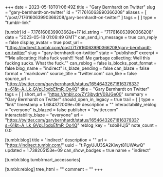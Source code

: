 +++
date = 2023-05-18T01:06:49Z
title = "Gary Bernhardt on Twitter"
slug = "gary-bernhardt-on-twitter"
id = "717616063990366208"
aliases = [ "/post/717616063990366208/gary-bernhardt-on-twitter" ]
tags = [ ]
type = "tumblr-link"

[tumblr]
id = 7.176160639903662e+17
id_string = "717616063990366208"
date = "2023-05-18 01:06:49 GMT"
can_send_in_message = true
can_reply = false
display_avatar = true
post_url = "https://indirect.tumblr.com/post/717616063990366208/gary-bernhardt-on-twitter"
slug = "gary-bernhardt-on-twitter"
state = "published"
excerpt = "“Me allocating: Haha fuck yeah!!! Yes!! Me garbage collecting: Well this fucking sucks. What the fuck.”"
can_reblog = false
is_blocks_post_format = false
blog_name = "indirect"
is_blaze_pending = false
can_blaze = false
format = "markdown"
source_title = "twitter.com"
can_like = false
source_url = "https://twitter.com/garybernhardt/status/1654643267181637633?s=61&t=A_Lk_GVpL1bdoEfmR_Oo4Q"
title = "Gary Bernhardt on Twitter"
tags = [ ]
short_url = "https://tmblr.co/ZY3jbydrV08JGe00"
summary = "Gary Bernhardt on Twitter"
should_open_in_legacy = true
trail = [ ]
type = "link"
timestamp = 1.684372009e+09
description = ""
interactability_reblog = "everyone"
is_blazed = false
publisher = "twitter.com"
interactability_blaze = "everyone"
url = "https://twitter.com/garybernhardt/status/1654643267181637633?s=61&t=A_Lk_GVpL1bdoEfmR_Oo4Q"
reblog_key = "sdoiHUjS"
note_count = 0.0

[tumblr.blog]
title = "indirect"
description = ""
url = "https://indirect.tumblr.com/"
uuid = "t:PgyUJU3SA2Klwyt81UWAwQ"
updated = 1.738205153e+09
can_show_badges = true
name = "indirect"

[tumblr.blog.tumblrmart_accessories]

[tumblr.reblog]
tree_html = ""
comment = ""
+++
